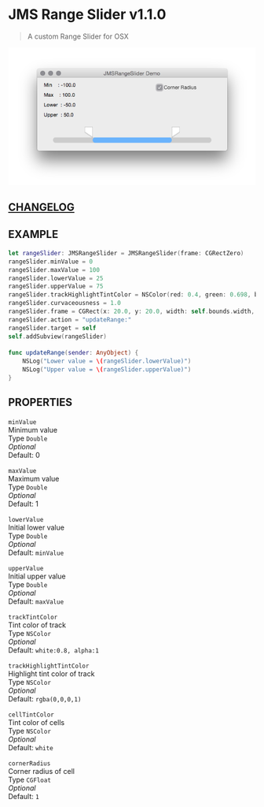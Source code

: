 # JMS Range Slider v1.1.0

> A custom Range Slider for OSX

![Screenshot JMSRangeSlider](screenshot.png)

## [CHANGELOG](./CHANGELOG.md)

## EXAMPLE

```swift
let rangeSlider: JMSRangeSlider = JMSRangeSlider(frame: CGRectZero)
rangeSlider.minValue = 0
rangeSlider.maxValue = 100
rangeSlider.lowerValue = 25
rangeSlider.upperValue = 75
rangeSlider.trackHighlightTintColor = NSColor(red: 0.4, green: 0.698, blue: 1.0, alpha: 1.0)
rangeSlider.curvaceousness = 1.0
rangeSlider.frame = CGRect(x: 20.0, y: 20.0, width: self.bounds.width, height: 30.0)
rangeSlider.action = "updateRange:"
rangeSlider.target = self
self.addSubview(rangeSlider)

func updateRange(sender: AnyObject) {
    NSLog("Lower value = \(rangeSlider.lowerValue)")
    NSLog("Upper value = \(rangeSlider.upperValue)")
}
```

## PROPERTIES

```minValue```  
Minimum value  
Type ```Double```  
_Optional_  
Default: 0  

```maxValue```  
Maximum value  
Type ```Double```  
_Optional_  
Default: 1  

```lowerValue```  
Initial lower value  
Type ```Double```  
_Optional_  
Default: ```minValue```  

```upperValue```  
Initial upper value  
Type ```Double```  
_Optional_  
Default: ```maxValue```  

```trackTintColor```  
Tint color of track  
Type ```NSColor```  
_Optional_  
Default: ```white:0.8, alpha:1```  

```trackHighlightTintColor```  
Highlight tint color of track  
Type ```NSColor```  
_Optional_  
Default: ```rgba(0,0,0,1)```  

```cellTintColor```  
Tint color of cells  
Type ```NSColor```  
_Optional_  
Default: ```white```  

```cornerRadius```  
Corner radius of cell  
Type ```CGFloat```  
_Optional_  
Default: ```1```  


